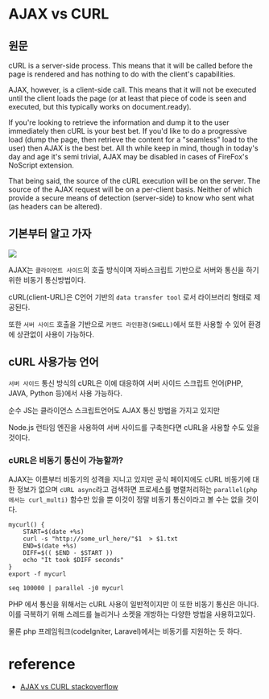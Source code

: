 # AJAX vs CURL

## 원문
cURL is a server-side process. 
This means that it will be called before the page is rendered and has nothing to do with the client's capabilities.

AJAX, however, is a client-side call. 
This means that it will not be executed until the client loads the page 
(or at least that piece of code is seen and executed, but this typically works on document.ready).

If you're looking to retrieve the information and dump it to the user immediately then cURL is your best bet. 
If you'd like to do a progressive load (dump the page, then retrieve the content for a "seamless" load to the user) 
then AJAX is the best bet. All th while keep in mind, though in today's day and age it's semi trivial,
AJAX may be disabled in cases of FireFox's NoScript extension.

That being said, the source of the cURL execution will be on the server. 
The source of the AJAX request will be on a per-client basis. Neither of which provide a secure means of detection 
(server-side) to know who sent what (as headers can be altered).


## 기본부터 알고 가자

![](https://img1.daumcdn.net/thumb/R1280x0/?scode=mtistory2&fname=https%3A%2F%2Fblog.kakaocdn.net%2Fdn%2FDklcb%2FbtrmALodDSf%2F1sFiV7OwIjU4207SKia3Q0%2Fimg.png)

AJAX는 `클라이언트 사이드`의 호출 방식이며 자바스크립트 기반으로 서버와 통신을 하기 위한 비동기 통신방법이다.

cURL(client-URL)은 C언어 기반의 `data transfer tool` 로서 라이브러리 형태로 제공된다.

또한 `서버 사이드` 호출을 기반으로 `커맨드 라인환경(SHELL)`에서 또한 사용할 수 있어 환경에 상관없이 사용이 가능하다.

## cURL 사용가능 언어
`서버 사이드` 통신 방식의 cURL은 이에 대응하여 서버 사이드 스크립트 언어(PHP, JAVA, Python 등)에서 사용 가능하다.

순수 JS는 클라이언스 스크립트언어도 AJAX 통신 방법을 가지고 있지만 

Node.js 런타임 엔진을 사용하여 서버 사이드를 구축한다면 cURL을 사용할 수도 있을 것이다.

### cURL은 비동기 통신이 가능할까?

AJAX는 이름부터 비동기의 성격을 지니고 있지만 
공식 페이지에도 cURL 비동기에 대한 정보가 없으며 `cURL async`라고 검색하면 프로세스를 병렬처리하는 `parallel(php 에서는 curl_multi)` 함수만 있을 뿐
이것이 정말 비동기 통신이라고 볼 수는 없을 것이다.

```shell
mycurl() {
    START=$(date +%s)
    curl -s "http://some_url_here/"$1  > $1.txt
    END=$(date +%s)
    DIFF=$(( $END - $START ))
    echo "It took $DIFF seconds"
}
export -f mycurl

seq 100000 | parallel -j0 mycurl
```

PHP 에서 통신을 위해서는 cURL 사용이 일반적이지만 이 또한 비동기 통신은 아니다.
이를 극복하기 위해 스레드를 늘리거나 소켓을 개방하는 다양한 방법을 사용하고있다.

물론 php 프레임워크(codeIgniter, Laravel)에서는 비동기를 지원하는 듯 하다.



# reference
- [AJAX vs CURL stackoverflow](https://stackoverflow.com/questions/4775592/ajax-versus-curl)